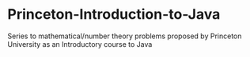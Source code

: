 # Princeton-Introduction-to-Java
Series to mathematical/number theory problems proposed by Princeton University as an Introductory course to Java
